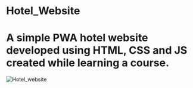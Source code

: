 # Hotel_Website
# A simple PWA hotel website developed using HTML, CSS and JS created while learning a course.
![Hotel_website](https://user-images.githubusercontent.com/66552063/116040329-82325880-a689-11eb-8486-10d32f6b84ef.png)
